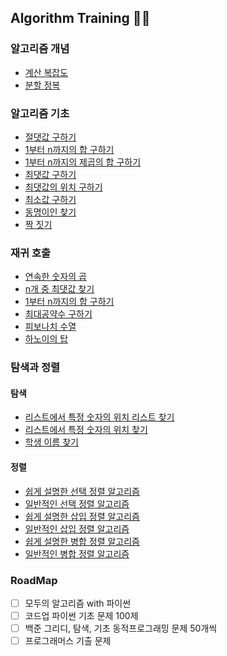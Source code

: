 ## Algorithm Training 🏋️‍♀️

### 알고리즘 개념

- [계산 복잡도](https://github.com/rimi0108/Algorithm/blob/main/%EC%95%8C%EA%B3%A0%EB%A6%AC%EC%A6%98%20%EA%B0%9C%EB%85%90/%EA%B3%84%EC%82%B0%20%EB%B3%B5%EC%9E%A1%EB%8F%84.md)
- [분할 정복](https://github.com/rimi0108/Algorithm/blob/main/%EC%95%8C%EA%B3%A0%EB%A6%AC%EC%A6%98%20%EA%B0%9C%EB%85%90/%EB%B6%84%ED%95%A0%20%EC%A0%95%EB%B3%B5.md)

### 알고리즘 기초

- [절댓값 구하기](https://github.com/rimi0108/Algorithm/blob/main/%EC%95%8C%EA%B3%A0%EB%A6%AC%EC%A6%98%20%EA%B8%B0%EC%B4%88/%EC%A0%88%EB%8C%93%EA%B0%92%20%EA%B5%AC%ED%95%98%EA%B8%B0.py)
- [1부터 n까지의 합 구하기](https://github.com/rimi0108/Algorithm/blob/main/%EC%95%8C%EA%B3%A0%EB%A6%AC%EC%A6%98%20%EA%B8%B0%EC%B4%88/1%EB%B6%80%ED%84%B0%20n%EA%B9%8C%EC%A7%80%EC%9D%98%20%ED%95%A9%20%EA%B5%AC%ED%95%98%EA%B8%B0.py)
- [1부터 n까지의 제곱의 합 구하기](https://github.com/rimi0108/Algorithm/blob/main/%EC%95%8C%EA%B3%A0%EB%A6%AC%EC%A6%98%20%EA%B8%B0%EC%B4%88/1%EB%B6%80%ED%84%B0%20n%EA%B9%8C%EC%A7%80%20%EC%A0%9C%EA%B3%B1%EC%9D%98%20%ED%95%A9%20%EA%B5%AC%ED%95%98%EA%B8%B0.py)
- [최댓값 구하기](https://github.com/rimi0108/Algorithm/blob/main/%EC%95%8C%EA%B3%A0%EB%A6%AC%EC%A6%98%20%EA%B8%B0%EC%B4%88/%EC%B5%9C%EB%8C%93%EA%B0%92%20%EA%B5%AC%ED%95%98%EA%B8%B0.py)
- [최댓값의 위치 구하기](https://github.com/rimi0108/Algorithm/blob/main/%EC%95%8C%EA%B3%A0%EB%A6%AC%EC%A6%98%20%EA%B8%B0%EC%B4%88/%EC%B5%9C%EB%8C%93%EA%B0%92%EC%9D%98%20%EC%9C%84%EC%B9%98%20%EA%B5%AC%ED%95%98%EA%B8%B0.py)
- [최소값 구하기](https://github.com/rimi0108/Algorithm/blob/main/%EC%95%8C%EA%B3%A0%EB%A6%AC%EC%A6%98%20%EA%B8%B0%EC%B4%88/%EC%B5%9C%EC%86%8C%EA%B0%92%20%EA%B5%AC%ED%95%98%EA%B8%B0.py)
- [동명이인 찾기](https://github.com/rimi0108/Algorithm/blob/main/%EC%95%8C%EA%B3%A0%EB%A6%AC%EC%A6%98%20%EA%B8%B0%EC%B4%88/%EB%8F%99%EB%AA%85%EC%9D%B4%EC%9D%B8%20%EC%B0%BE%EA%B8%B0.py)
- [짝 짓기](https://github.com/rimi0108/Algorithm/blob/main/%EC%95%8C%EA%B3%A0%EB%A6%AC%EC%A6%98%20%EA%B8%B0%EC%B4%88/%EC%A7%9D%20%EC%A7%93%EA%B8%B0.py)

### 재귀 호출

- [연속한 숫자의 곱](https://github.com/rimi0108/Algorithm/blob/main/%EC%9E%AC%EA%B7%80%ED%98%B8%EC%B6%9C/%EC%97%B0%EC%86%8D%ED%95%9C%20%EC%88%AB%EC%9E%90%EC%9D%98%20%EA%B3%B1.py)
- [n개 중 최댓값 찾기](https://github.com/rimi0108/Algorithm/blob/main/%EC%9E%AC%EA%B7%80%ED%98%B8%EC%B6%9C/n%EA%B0%9C%20%EC%A4%91%20%EC%B5%9C%EB%8C%93%EA%B0%92%20%EC%B0%BE%EA%B8%B0.py)
- [1부터 n까지의 합 구하기](https://github.com/rimi0108/Algorithm/blob/main/%EC%9E%AC%EA%B7%80%ED%98%B8%EC%B6%9C/1%EB%B6%80%ED%84%B0%20n%EA%B9%8C%EC%A7%80%EC%9D%98%20%ED%95%A9%20%EA%B5%AC%ED%95%98%EA%B8%B0.py)
- [최대공약수 구하기](https://github.com/rimi0108/Algorithm/blob/main/%EC%9E%AC%EA%B7%80%ED%98%B8%EC%B6%9C/%EC%B5%9C%EB%8C%80%EA%B3%B5%EC%95%BD%EC%88%98%20%EA%B5%AC%ED%95%98%EA%B8%B0.py)
- [피보나치 수열](https://github.com/rimi0108/Algorithm/blob/main/%EC%9E%AC%EA%B7%80%ED%98%B8%EC%B6%9C/%ED%94%BC%EB%B3%B4%EB%82%98%EC%B9%98%20%EC%88%98%EC%97%B4.py)
- [하노이의 탑](https://github.com/rimi0108/Algorithm/blob/main/%EC%9E%AC%EA%B7%80%ED%98%B8%EC%B6%9C/%ED%95%98%EB%85%B8%EC%9D%B4%EC%9D%98%20%ED%83%91.py)

### 탐색과 정렬

#### 탐색

- [리스트에서 특정 숫자의 위치 리스트 찾기](https://github.com/rimi0108/Algorithm/blob/main/%ED%83%90%EC%83%89%EA%B3%BC%20%EC%A0%95%EB%A0%AC/%EB%A6%AC%EC%8A%A4%ED%8A%B8%EC%97%90%EC%84%9C%20%ED%8A%B9%EC%A0%95%20%EC%88%AB%EC%9E%90%EC%9D%98%20%EC%9C%84%EC%B9%98%20%EB%A6%AC%EC%8A%A4%ED%8A%B8%20%EC%B0%BE%EA%B8%B0.py)
- [리스트에서 특정 숫자의 위치 찾기](https://github.com/rimi0108/Algorithm/blob/main/%ED%83%90%EC%83%89%EA%B3%BC%20%EC%A0%95%EB%A0%AC/%EB%A6%AC%EC%8A%A4%ED%8A%B8%EC%97%90%EC%84%9C%20%ED%8A%B9%EC%A0%95%20%EC%88%AB%EC%9E%90%EC%9D%98%20%EC%9C%84%EC%B9%98%20%EC%B0%BE%EA%B8%B0.py)
- [학생 이름 찾기](https://github.com/rimi0108/Algorithm/blob/main/%ED%83%90%EC%83%89%EA%B3%BC%20%EC%A0%95%EB%A0%AC/%ED%95%99%EC%83%9D%20%EC%9D%B4%EB%A6%84%20%EC%B0%BE%EA%B8%B0.py)

#### 정렬

- [쉽게 설명한 선택 정렬 알고리즘](https://github.com/rimi0108/Algorithm/blob/main/%ED%83%90%EC%83%89%EA%B3%BC%20%EC%A0%95%EB%A0%AC/%EC%89%BD%EA%B2%8C%20%EC%84%A4%EB%AA%85%ED%95%9C%20%EC%84%A0%ED%83%9D%20%EC%A0%95%EB%A0%AC.py)
- [일반적인 선택 정렬 알고리즘](https://github.com/rimi0108/Algorithm/blob/main/%ED%83%90%EC%83%89%EA%B3%BC%20%EC%A0%95%EB%A0%AC/%EC%9D%BC%EB%B0%98%EC%A0%81%EC%9D%B8%20%EC%84%A0%ED%83%9D%20%EC%A0%95%EB%A0%AC%20%EC%95%8C%EA%B3%A0%EB%A6%AC%EC%A6%98.py)
- [쉽게 설명한 삽입 정렬 알고리즘](https://github.com/rimi0108/Algorithm/blob/main/%ED%83%90%EC%83%89%EA%B3%BC%20%EC%A0%95%EB%A0%AC/%EC%89%BD%EA%B2%8C%20%EC%84%A4%EB%AA%85%ED%95%9C%20%EC%82%BD%EC%9E%85%20%EC%A0%95%EB%A0%AC%20%EC%95%8C%EA%B3%A0%EB%A6%AC%EC%A6%98.py)
- [일반적인 삽입 정렬 알고리즘](https://github.com/rimi0108/Algorithm/blob/main/%ED%83%90%EC%83%89%EA%B3%BC%20%EC%A0%95%EB%A0%AC/%EC%9D%BC%EB%B0%98%EC%A0%81%EC%9D%B8%20%EC%82%BD%EC%9E%85%20%EC%A0%95%EB%A0%AC%20%EC%95%8C%EA%B3%A0%EB%A6%AC%EC%A6%98.py)
- [쉽게 설명한 병합 정렬 알고리즘](https://github.com/rimi0108/Algorithm/blob/main/%ED%83%90%EC%83%89%EA%B3%BC%20%EC%A0%95%EB%A0%AC/%EC%89%BD%EA%B2%8C%20%EC%84%A4%EB%AA%85%ED%95%9C%20%EB%B3%91%ED%95%A9%20%EC%A0%95%EB%A0%AC%20%EC%95%8C%EA%B3%A0%EB%A6%AC%EC%A6%98.py)
- [일반적인 병합 정렬 알고리즘](https://github.com/rimi0108/Algorithm/blob/main/%ED%83%90%EC%83%89%EA%B3%BC%20%EC%A0%95%EB%A0%AC/%EC%9D%BC%EB%B0%98%EC%A0%81%EC%9D%B8%20%EB%B3%91%ED%95%A9%20%EC%A0%95%EB%A0%AC%20%EC%95%8C%EA%B3%A0%EB%A6%AC%EC%A6%98.py)

### RoadMap

- [ ] 모두의 알고리즘 with 파이썬
- [ ] 코드업 파이썬 기초 문제 100제
- [ ] 백준 그리디, 탐색, 기초 동적프로그래밍 문제 50개씩
- [ ] 프로그래머스 기출 문제
